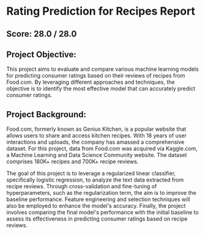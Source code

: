 # Rating Prediction for Recipes Report
## Score: 28.0 / 28.0

## Project Objective:

This project aims to evaluate and compare various machine learning models for predicting consumer ratings based on their reviews of recipes from Food.com. By leveraging different approaches and techniques, the objective is to identify the most effective model that can accurately predict consumer ratings.

## Project Background:

Food.com, formerly known as Genius Kitchen, is a popular website that allows users to share and access kitchen recipes. With 18 years of user interactions and uploads, the company has amassed a comprehensive dataset. For this project, data from Food.com was acquired via Kaggle.com, a Machine Learning and Data Science Community website. The dataset comprises 180K+ recipes and 700K+ recipe reviews.

The goal of this project is to leverage a regularized linear classifier, specifically logistic regression, to analyze the text data extracted from recipe reviews. Through cross-validation and fine-tuning of hyperparameters, such as the regularization term, the aim is to improve the baseline performance. Feature engineering and selection techniques will also be employed to enhance the model's accuracy. Finally, the project involves comparing the final model's performance with the initial baseline to assess its effectiveness in predicting consumer ratings based on recipe reviews.
